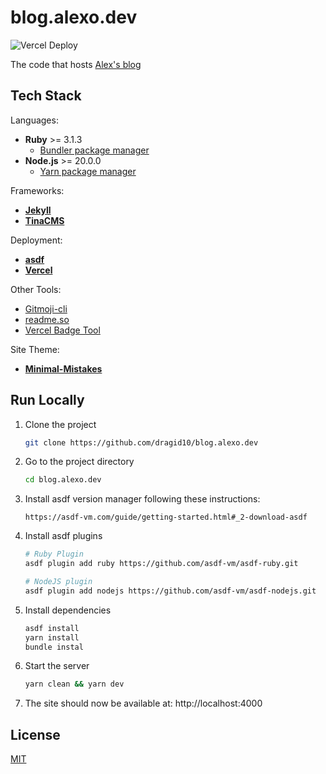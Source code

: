 
# blog.alexo.dev
![Vercel Deploy](https://therealsujitk-vercel-badge.vercel.app/?app=blog-alexo-dev&style=flat-square)

The code that hosts [Alex's blog](https://blog.alexo.dev)


## Tech Stack

Languages:

- **Ruby**      >= 3.1.3
  - [Bundler package manager](https://bundler.io/)
- **Node.js**   >= 20.0.0
  - [Yarn package manager](https://yarnpkg.com/)

Frameworks:

- [**Jekyll**](https://jekyllrb.com/)
- [**TinaCMS**](https://tina.io/)

Deployment:

- [**asdf**](https://asdf-vm.com/)
- [**Vercel**](https://vercel.com/)

Other Tools:

- [Gitmoji-cli](https://github.com/carloscuesta/gitmoji-cli)
- [readme.so](https://readme.so/)
- [Vercel Badge Tool](https://therealsujitk-vercel-badge.vercel.app/)

Site Theme:

- [**Minimal-Mistakes**](https://github.com/mmistakes/minimal-mistakes)



## Run Locally

1. Clone the project

    ```bash
    git clone https://github.com/dragid10/blog.alexo.dev
    ```

1. Go to the project directory

    ```bash
    cd blog.alexo.dev
    ```

1. Install asdf version manager following these instructions:
    ```plain
    https://asdf-vm.com/guide/getting-started.html#_2-download-asdf
    ```

1. Install asdf plugins
    ```bash
    # Ruby Plugin
    asdf plugin add ruby https://github.com/asdf-vm/asdf-ruby.git

    # NodeJS plugin
    asdf plugin add nodejs https://github.com/asdf-vm/asdf-nodejs.git
    ```

1. Install dependencies

    ```bash
    asdf install
    yarn install
    bundle instal
    ```

1. Start the server

    ```bash
    yarn clean && yarn dev
    ```

6. The site should now be available at: http://localhost:4000
## License

[MIT](https://choosealicense.com/licenses/mit/)

